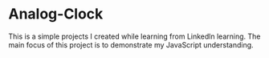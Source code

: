 # Analog-Clock
This is a simple projects I created while learning from Linkedln learning. The main focus of this project is to demonstrate my JavaScript understanding.
